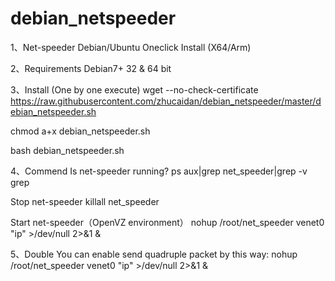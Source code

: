 # debian_netspeeder

1、Net-speeder Debian/Ubuntu Oneclick Install (X64/Arm)

2、Requirements
   Debian7+ 32 & 64 bit

3、Install (One by one execute)
   wget --no-check-certificate https://raw.githubusercontent.com/zhucaidan/debian_netspeeder/master/debian_netspeeder.sh

   chmod a+x debian_netspeeder.sh

   bash debian_netspeeder.sh

4、Commend
   Is net-speeder running?
   ps aux|grep net_speeder|grep -v grep

   Stop net-speeder
   killall net_speeder

   Start net-speeder（OpenVZ environment）
   nohup /root/net_speeder venet0 "ip" >/dev/null 2>&1 &
   
5、Double
   You can enable send quadruple packet by this way:
   nohup /root/net_speeder venet0 "ip" >/dev/null 2>&1 &
